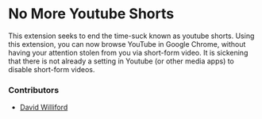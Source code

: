 # No More Youtube Shorts
This extension seeks to end the time-suck known as youtube shorts. Using this extension, you can now browse YouTube in Google Chrome, without having your attention stolen from you via short-form video. It is sickening that there is not already a setting in Youtube (or other media apps) to disable short-form videos.

### Contributors 
* [David Williford](https://github.com/davidwilliford99)

